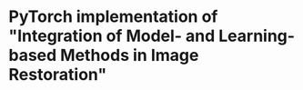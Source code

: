 # PyTorch implementation of "Integration of Model- and Learning-based Methods in Image Restoration"
